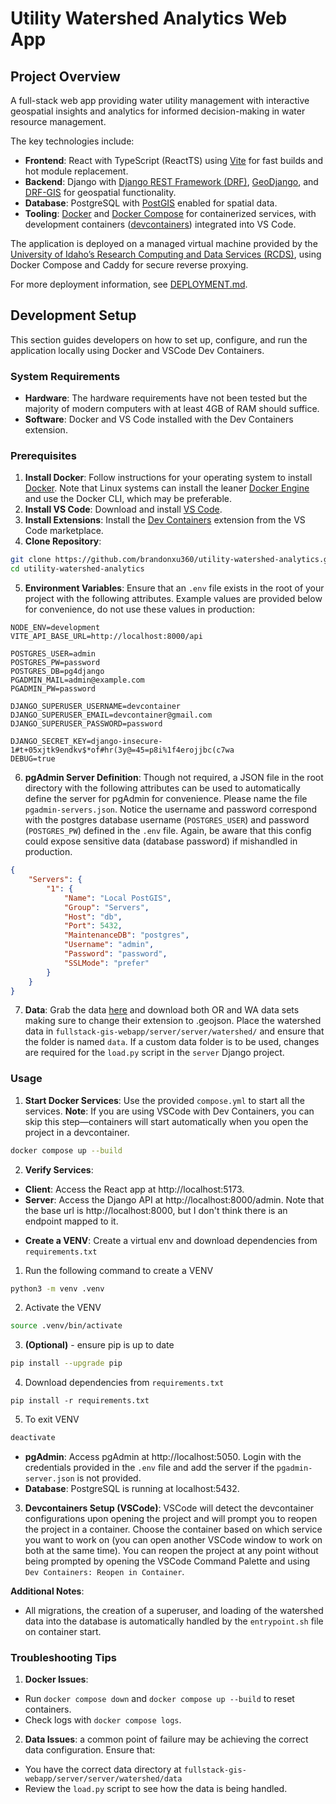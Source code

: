 # Utility Watershed Analytics Web App

## Project Overview
A full-stack web app providing water utility management with interactive geospatial insights and analytics for informed decision-making in water resource management.

The key technologies include:

* **Frontend**: React with TypeScript (ReactTS) using [Vite](https://vite.dev/) for fast builds and hot module replacement.
* **Backend**: Django with [Django REST Framework (DRF)](https://www.django-rest-framework.org/), [GeoDjango](https://docs.djangoproject.com/en/5.1/ref/contrib/gis/), and [DRF-GIS](https://github.com/openwisp/django-rest-framework-gis/tree/master) for geospatial functionality.
* **Database**: PostgreSQL with [PostGIS](https://postgis.net/) enabled for spatial data.
* **Tooling**: [Docker](https://www.docker.com/) and [Docker Compose](https://docs.docker.com/compose/) for containerized services, with development containers ([devcontainers](https://code.visualstudio.com/docs/devcontainers/containers)) integrated into VS Code.

The application is deployed on a managed virtual machine provided by the [University of Idaho’s Research Computing and Data Services (RCDS)](https://hpc.uidaho.edu/index.html), using Docker Compose and Caddy for secure reverse proxying. 

For more deployment information, see [DEPLOYMENT.md](./DEPLOYMENT.md).

## Development Setup
This section guides developers on how to set up, configure, and run the application locally using Docker and VSCode Dev Containers.

### System Requirements
* **Hardware**: The hardware requirements have not been tested but the majority of modern computers with at least 4GB of RAM should suffice.
* **Software**: Docker and VS Code installed with the Dev Containers extension.

### Prerequisites
1. **Install Docker**: Follow instructions for your operating system to install [Docker](https://docs.docker.com/get-started/get-docker/). Note that Linux systems can install the leaner [Docker Engine](https://docs.docker.com/engine/install/) and use the Docker CLI, which may be preferable.
2. **Install VS Code**: Download and install [VS Code](https://code.visualstudio.com/).
3. **Install Extensions**: Install the [Dev Containers](vscode:extension/ms-vscode-remote.remote-containers) extension from the VS Code marketplace.
4. **Clone Repository**:
```bash
git clone https://github.com/brandonxu360/utility-watershed-analytics.git
cd utility-watershed-analytics
```
5. **Environment Variables**: Ensure that an `.env` file exists in the root of your project with the following attributes. Example values are provided below for convenience, do not use these values in production:
```env
NODE_ENV=development
VITE_API_BASE_URL=http://localhost:8000/api

POSTGRES_USER=admin
POSTGRES_PW=password
POSTGRES_DB=pg4django
PGADMIN_MAIL=admin@example.com
PGADMIN_PW=password

DJANGO_SUPERUSER_USERNAME=devcontainer
DJANGO_SUPERUSER_EMAIL=devcontainer@gmail.com
DJANGO_SUPERUSER_PASSWORD=password

DJANGO_SECRET_KEY=django-insecure-1#t+05xjtk9endkv$*of#hr(3y@=45=p8i%1f4erojjbc(c7wa
DEBUG=true
```

6. **pgAdmin Server Definition**: Though not required, a JSON file in the root directory with the following attributes can be used to automatically define the server for pgAdmin for convenience. Please name the file `pgadmin-servers.json`. Notice the username and password correspond with the postgres database username (`POSTGRES_USER`) and password (`POSTGRES_PW`) defined in the `.env` file. Again, be aware that this config could expose sensitive data (database password) if mishandled in production.
```json
{
    "Servers": {
        "1": {
            "Name": "Local PostGIS",
            "Group": "Servers",
            "Host": "db",
            "Port": 5432,
            "MaintenanceDB": "postgres",
            "Username": "admin",
            "Password": "password",
            "SSLMode": "prefer"
        }
    }
}
```
7. **Data**: Grab the data [here](https://wepp.cloud/share/roger/NASA-Roses/) and download both OR and WA data sets making sure to change their extension to .geojson. Place the watershed data in `fullstack-gis-webapp/server/server/watershed/` and ensure that the folder is named `data`. If a custom data folder is to be used, changes are required for the `load.py` script in the `server` Django project.

### Usage
1. **Start Docker Services**: Use the provided `compose.yml` to start all the services. **Note**: If you are using VSCode with Dev Containers, you can skip this step—containers will start automatically when you open the project in a devcontainer.

```bash
docker compose up --build
```
2. **Verify Services**:
* **Client**: Access the React app at http://localhost:5173.
* **Server**: Access the Django API at http://localhost:8000/admin. Note that the base url is http://localhost:8000, but I don't think there is an endpoint mapped to it.
- **Create a VENV**: Create a virtual env and download dependencies from `requirements.txt`
1. Run the following command to create a VENV
```bash
python3 -m venv .venv
```
2. Activate the VENV
```bash
source .venv/bin/activate
```
3. **(Optional)** - ensure pip is up to date
```bash
pip install --upgrade pip
```
4. Download dependencies from `requirements.txt`
```
pip install -r requirements.txt
```
5. To exit VENV
```bash
deactivate
```
* **pgAdmin**: Access pgAdmin at http://localhost:5050. Login with the credentials provided in the `.env` file and add the server if the `pgadmin-server.json` is not provided.
* **Database**: PostgreSQL is running at localhost:5432.
3. **Devcontainers Setup (VSCode)**: VSCode will detect the devcontainer configurations upon opening the project and will prompt you to reopen the project in a container. Choose the container based on which service you want to work on (you can open another VSCode window to work on both at the same time). You can reopen the project at any point without being prompted by opening the VSCode Command Palette and using `Dev Containers: Reopen in Container`.

**Additional Notes**:
* All migrations, the creation of a superuser, and loading of the watershed data into the database is automatically handled by the `entrypoint.sh` file on container start.

### Troubleshooting Tips
1. **Docker Issues**:
* Run `docker compose down` and `docker compose up --build` to reset containers.
* Check logs with `docker compose logs`.
2. **Data Issues**: a common point of failure may be achieving the correct data configuration. Ensure that:
* You have the correct data directory at `fullstack-gis-webapp/server/server/watershed/data`
* Review the `load.py` script to see how the data is being handled.



